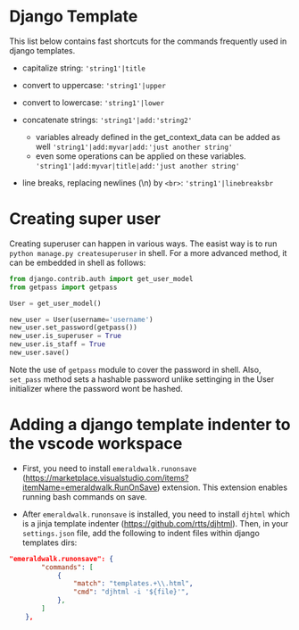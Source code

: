 # Django Template

This list below contains fast shortcuts for the commands frequently used in django templates.

- capitalize string:
  `'string1'|title`

- convert to uppercase:
  `'string1'|upper`

- convert to lowercase:
  `'string1'|lower`

- concatenate strings:
  `'string1'|add:'string2'`
  - variables already defined in the get_context_data can be added as well
    `'string1'|add:myvar|add:'just another string'`
  - even some operations can be applied on these variables.
    `'string1'|add:myvar|title|add:'just another string'`
- line breaks, replacing newlines (\n) by `<br>`:
    `'string1'|linebreaksbr`
 
# Creating super user

Creating superuser can happen in various ways. The easist way is to run `python manage.py createsuperuser` in shell. For a more advanced method, it can be embedded in shell as follows:
```python
from django.contrib.auth import get_user_model
from getpass import getpass

User = get_user_model()

new_user = User(username='username')
new_user.set_password(getpass())
new_user.is_superuser = True
new_user.is_staff = True
new_user.save()

```
Note the use of `getpass` module to cover the password in shell. Also, `set_pass` method sets a hashable password unlike settinging in the User initializer where the password wont be hashed.


# Adding a django template indenter to the vscode workspace

- First, you need to install `emeraldwalk.runonsave` (https://marketplace.visualstudio.com/items?itemName=emeraldwalk.RunOnSave) extension. This extension enables running bash commands on save.

- After `emeraldwalk.runonsave` is installed, you need to install `djhtml` which is a jinja template indenter (https://github.com/rtts/djhtml).
Then, in your `settings.json` file, add the following to indent files within django templates dirs:

```json
"emeraldwalk.runonsave": {
        "commands": [
            {
                "match": "templates.+\\.html",
                "cmd": "djhtml -i '${file}'",
            },
        ]
    },
```
